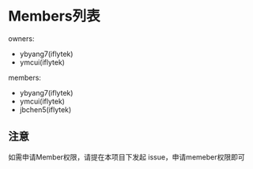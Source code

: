 # Members列表

owners:
- ybyang7(iflytek)
- ymcui(iflytek)

members:
- ybyang7(iflytek)
- ymcui(iflytek)
- jbchen5(iflytek)


## 注意

如需申请Member权限，请提在本项目下发起 issue，申请memeber权限即可


